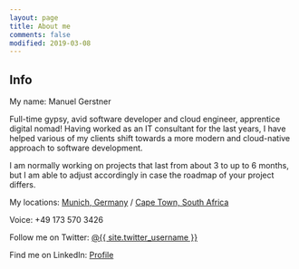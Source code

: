 ```yaml
---
layout: page
title: About me
comments: false
modified: 2019-03-08
---
```


## Info

My name: Manuel Gerstner

Full-time gypsy, avid software developer and cloud engineer, apprentice digital nomad! Having worked as an IT consultant for the last years, I have helped various of my clients shift towards a more modern and cloud-native approach to software development.

I am normally working on projects that last from about 3 to up to 6 months, but I am able to adjust accordingly in case the roadmap of your project differs.

My locations: [Munich, Germany](https://www.munich.travel/en-gb) / [Cape Town, South Africa](https://www.capetown.travel)

Voice: +49 173 570 3426

Follow me on Twitter: [@{{ site.twitter_username }}](https://twitter.com/manuelgerstner)

Find me on LinkedIn: [Profile](https://www.linkedin.com/in/manuel-gerstner-51516329/)
    